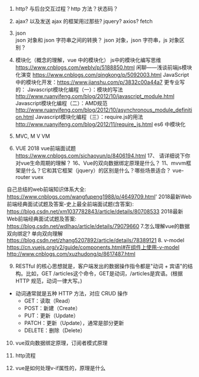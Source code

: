 1. http?
与后台交互过程？http 方法？状态码？
2. ajax? 以及发送 ajax 的框架用过那些? jquery? axios? fetch
3. json  
   json 对象和 json 字符串之间的转换？
   json 对象，json 字符串，js 对象区别？
4. 模块化（概念的理解，vue 中的模块化）
 js中的模块化编写思维 https://www.cnblogs.com/weblv/p/5188850.html
 闲聊——浅谈前端js模块化演变 https://www.cnblogs.com/qingkong/p/5092003.html
 JavaScript中的模块化开发：https://www.jianshu.com/p/3832c00a44a7
 更专业写的：
 Javascript模块化编程（一）：模块的写法 http://www.ruanyifeng.com/blog/2012/10/javascript_module.html
Javascript模块化编程（二）：AMD规范 http://www.ruanyifeng.com/blog/2012/10/asynchronous_module_definition.html
Javascript模块化编程（三）：require.js的用法 http://www.ruanyifeng.com/blog/2012/11/require_js.html
es6 中模块化
5. MVC, M V VM

6. VUE
2018 vue前端面试题 https://www.cnblogs.com/sichaoyun/p/8406194.html
    17、 请详细说下你对vue生命周期的理解？
    16、Vue的双向数据绑定原理是什么？
    11、mvvm框架是什么？它和其它框架（jquery）的区别是什么？哪些场景适合？
vue-router vuex

自己总结的web前端知识体系大全: https://www.cnblogs.com/wangfupeng1988/p/4649709.html'
2018最新Web前端经典面试试题及答案-史上最全前端面试题(含答案): https://blog.csdn.net/xm1037782843/article/details/80708533
2018最新Web前端经典面试试题及答案: https://blog.csdn.net/wdlhao/article/details/79079660
7.怎么理解vue的数据双向绑定? 单向双向理解 https://blog.csdn.net/zhang5207892/article/details/78389121
8. v-model https://cn.vuejs.org/v2/guide/components.html#在组件上使用-v-model
http://www.cnblogs.com/xuzhudong/p/8617487.html


9. RESTful 的核心思想就是，客户端发出的数据操作指令都是"动词 + 宾语"的结构。比如，GET /articles这个命令，GET是动词，/articles是宾语。(根据 HTTP 规范，动词一律大写。)
* 动词通常就是五种 HTTP 方法，对应 CRUD 操作
    - GET：读取（Read）
    - POST：新建（Create）
    - PUT：更新（Update）
    - PATCH：更新（Update），通常是部分更新
    - DELETE：删除（Delete）

10. vue双向数据绑定原理，订阅者模式原理

11. http流程
12. vue是如何处理v-if属性的，原理是什么
